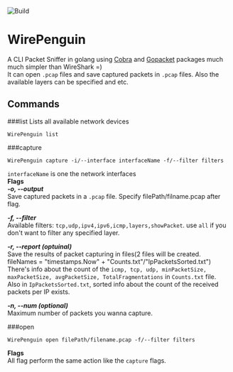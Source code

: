 ![Build](https://github.com/pwdz/WirePenguin/workflows/Build/badge.svg)
# WirePenguin
A CLI Packet Sniffer in golang using [Cobra](https://github.com/spf13/cobra) and [Gopacket](https://github.com/google/gopacket) packages much much simpler than WireShark =)  
It can open `.pcap` files and save captured packets in `.pcap` files. Also the available layers can be specified and etc.  

## Commands  

###list
Lists all available network devices  
```
WirePenguin list
```  

###capture  
```
WirePenguin capture -i/--interface interfaceName -f/--filter filters
```  
`interfaceName` is one the network interfaces    
**Flags**  
***-o, --output***   
        Save captured packets in a `.pcap` file. Specify filePath/filname.pcap after flag.    
          
***-f, --filter***   
        Available filters: `tcp,udp,ipv4,ipv6,icmp,layers,showPacket`. use `all` if you don't want to filter any specified layer.  
          
***-r, --report  (optuinal)***   
        Save the results of packet capturing in files(2 files will be created. fileNames = "timestamps.Now" + "Counts.txt"/"IpPacketsSorted.txt")  
        There's info about the count of the `icmp, tcp, udp, minPacketSize, maxPacketSize, avgPacketSize, TotalFragmentations` in `Counts.txt` file.  
        Also in `IpPacketsSorted.txt`, sorted info about the count of the received packets per IP exists.   
          
***-n, --num (optional)***    
        Maximum number of packets you wanna capture.  
          
###open  
```
WirePenguin open filePath/filename.pcap -f/--filter filters
```  
**Flags**    
All flag perform the same action like the `capture` flags.
